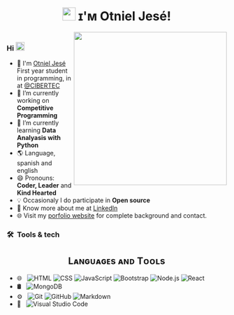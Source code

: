 # <h1 align="center"><img src="https://emojis.slackmojis.com/emojis/images/1531849430/4246/blob-sunglasses.gif?1531849430" width="30"/> ɪ'ᴍ Otniel Jesé!

 <img src='https://c.tenor.com/whgQwNlVvNkAAAAi/xero-code.gif' align='right' height="350"/>

![]()

<div> 
  
  ### Hi  <img src="https://images-wixmp-ed30a86b8c4ca887773594c2.wixmp.com/f/ef545eb2-8dc9-47cb-96df-eff5c12dafb1/dgsqysb-42715ab3-949c-4fda-abb5-4ac24087ebee.gif?token=eyJ0eXAiOiJKV1QiLCJhbGciOiJIUzI1NiJ9.eyJzdWIiOiJ1cm46YXBwOjdlMGQxODg5ODIyNjQzNzNhNWYwZDQxNWVhMGQyNmUwIiwiaXNzIjoidXJuOmFwcDo3ZTBkMTg4OTgyMjY0MzczYTVmMGQ0MTVlYTBkMjZlMCIsIm9iaiI6W1t7InBhdGgiOiJcL2ZcL2VmNTQ1ZWIyLThkYzktNDdjYi05NmRmLWVmZjVjMTJkYWZiMVwvZGdzcXlzYi00MjcxNWFiMy05NDljLTRmZGEtYWJiNS00YWMyNDA4N2ViZWUuZ2lmIn1dXSwiYXVkIjpbInVybjpzZXJ2aWNlOmZpbGUuZG93bmxvYWQiXX0.HW5Ym4u4UZdoul2QMP0g-W6CBHJUpecc7vCc3cvXQrs" width="20"/>



  
- :school: I'm [Otniel Jesé](https://github.com/OtnielJese) First year student in programming, in at <a href="https://github.com/OtnielJese">@CIBERTEC  </a>
- 🔭 I’m currently working on  **Competitive Programming**
- 🌱 I’m currently learning **Data Analyasis with Python**
- :earth_americas: Language, spanish and english
- 😄 Pronouns: **Coder, Leader** and **Kind Hearted**
- :bulb: Occasionaly I do participate in **Open source**
- 👨 Know more about me at [LinkedIn](https://www.linkedin.com/in/otniel-jes%C3%A9-6051a61a1/) 
- 🌐 Visit my [porfolio website](https://www.linkedin.com/in/otniel-jes%C3%A9-6051a61a1/) for complete background and contact.
  </div>

<h3> 🛠 &nbsp;Tools & tech</h3>

<span>

  <h2 align="center">Lᴀɴɢᴜᴀɢᴇs ᴀɴᴅ Tᴏᴏʟs</h2> 

   - 🌐 &nbsp;
  ![HTML](https://img.shields.io/badge/-HTML-333333?style=flat&logo=HTML5)
  ![CSS](https://img.shields.io/badge/-CSS-333333?style=flat&logo=CSS3&logoColor=1572B6)
  ![JavaScript](https://img.shields.io/badge/-JavaScript-333333?style=flat&logo=javascript)
  ![Bootstrap](https://img.shields.io/badge/-Bootstrap-333333?style=flat&logo=bootstrap&logoColor=563D7C)
  ![Node.js](https://img.shields.io/badge/-Node.js-333333?style=flat&logo=node.js)
  ![React](https://img.shields.io/badge/-React-333333?style=flat&logo=react)
- 🛢 &nbsp;
  ![MongoDB](https://img.shields.io/badge/-MongoDB-333333?style=flat&logo=mongodb)
- ⚙️ &nbsp;
  ![Git](https://img.shields.io/badge/-Git-333333?style=flat&logo=git)
  ![GitHub](https://img.shields.io/badge/-GitHub-333333?style=flat&logo=github)
  ![Markdown](https://img.shields.io/badge/-Markdown-333333?style=flat&logo=markdown)
- 🔧 &nbsp;
  ![Visual Studio Code](https://img.shields.io/badge/-Visual%20Studio%20Code-333333?style=flat&logo=visual-studio-code&logoColor=007ACC)
</span>


<p>
